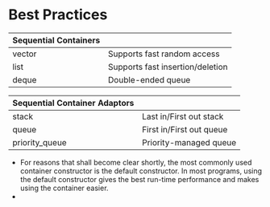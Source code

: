 # Best Practices

| Sequential Containers |    |
| :-------------------- | :- |
| vector | Supports fast random access |
| list   | Supports fast insertion/deletion |
| deque  | Double-ended queue |

| Sequential Container Adaptors |    |
| :---------------------------- | :- |
| stack | Last in/First out stack |
| queue | First in/First out queue |
| priority_queue | Priority-managed queue |

- For reasons that shall become clear shortly, the most commonly used container constructor is the default constructor. In most programs, using the default constructor gives the best run-time performance and makes using the container easier.
- 
